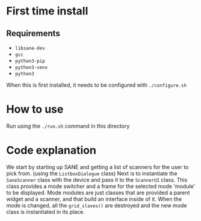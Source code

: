 
# First time install

## Requirements

 - `libsane-dev`
 - `gcc`
 - `python3-pip`
 - `python3-venv`
 - `python3`

When this is first installed, it needs to be configured with `./configure.sh`

# How to use

Run using the `./run.sh` command in this directory

# Code explanation

We start by starting up SANE and getting a list of scanners for the user to pick from. (using the `ListboxDialogue` class)
Next is to instantiate the `SaneScanner` class with the device and pass it to the `ScannerUI` class.
This class provides a mode switcher and a frame for the selected mode 'module' to be displayed.
Mode modules are just classes that are provided a parent widget and a scanner, and that build an interface inside of it. When the mode is changed, all the `grid_slaves()` are destroyed and the new mode class is instantiated in its place.
